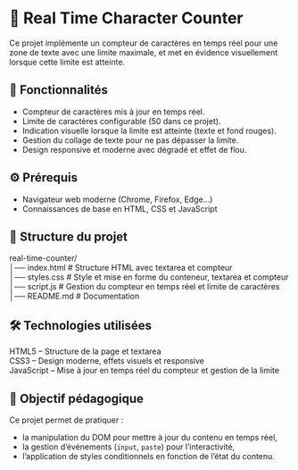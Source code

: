 # 📝 Real Time Character Counter

Ce projet implémente un compteur de caractères en temps réel pour une zone de texte avec une limite maximale, et met en évidence visuellement lorsque cette limite est atteinte.

## 🚀 Fonctionnalités

- Compteur de caractères mis à jour en temps réel.
- Limite de caractères configurable (50 dans ce projet).  
- Indication visuelle lorsque la limite est atteinte (texte et fond rouges).  
- Gestion du collage de texte pour ne pas dépasser la limite.  
- Design responsive et moderne avec dégradé et effet de flou.

## ⚙️ Prérequis

- Navigateur web moderne (Chrome, Firefox, Edge…)
- Connaissances de base en HTML, CSS et JavaScript

## 📂 Structure du projet
real-time-counter/  
│── index.html      # Structure HTML avec textarea et compteur  
│── styles.css      # Style et mise en forme du conteneur, textarea et compteur  
│── script.js       # Gestion du compteur en temps réel et limite de caractères  
│── README.md       # Documentation  

## 🛠️ Technologies utilisées

HTML5 – Structure de la page et textarea  
CSS3 – Design moderne, effets visuels et responsive  
JavaScript – Mise à jour en temps réel du compteur et gestion de la limite  

## 🎯 Objectif pédagogique

Ce projet permet de pratiquer :  
- la manipulation du DOM pour mettre à jour du contenu en temps réel,  
- la gestion d’événements (`input`, `paste`) pour l’interactivité,  
- l’application de styles conditionnels en fonction de l’état du contenu.  

